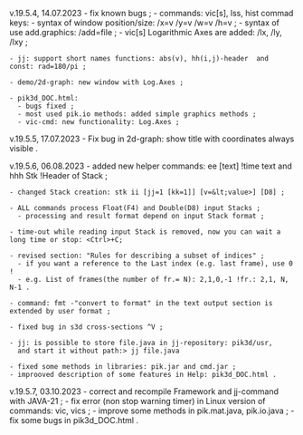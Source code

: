 v.19.5.4,  14.07.2023
    - fix known bugs ;
    - commands: vic[s], lss, hist  commad keys:
      - syntax of window position/size: /x=v /y=v /w=v /h=v ;
      - syntax of use add.graphics: /add=file ;
      - vic[s] Logarithmic Axes are added: /lx, /ly, /lxy ;

    - jj: support short names functions: abs(v), hh(i,j)-header  and const: rad=180/pi ;

    - demo/2d-graph: new window with Log.Axes ;

    - pik3d_DOC.html:
      - bugs fixed ;
      - most used pik.io methods: added simple graphics methods ;
      - vic-cmd: new functionality: Log.Axes ;

v.19.5.5,  17.07.2023
    - Fix bug in 2d-graph: show title with coordinates always visible .

v.19.5.6,  06.08.2023
    - added new helper commands:  ee [text] !time text  and  hhh Stk !Header of Stack ;

	- changed Stack creation: stk ii [jj=1 [kk=1]] [v=&lt;value>] [D8] ;

    - ALL commands process Float(F4) and Double(D8) input Stacks ;
      - processing and result format depend on input Stack format ;

    - time-out while reading input Stack is removed, now you can wait a long time or stop: <Ctrl>+C;

    - revised section: "Rules for describing a subset of indices" ;
      - if you want a reference to the Last index (e.g. last frame), use 0 !
      - e.g. List of frames(the number of fr.= N): 2,1,0,-1 !fr.: 2,1, N, N-1 .

    - command: fmt -"convert to format" in the text output section is extended by user format ;

    - fixed bug in s3d cross-sections ^V ;

    - jj: is possible to store file.java in jj-repository: pik3d/usr,
      and start it without path:> jj file.java 

    - fixed some methods in libraries: pik.jar and cmd.jar ;
    - improoved description of some features in Help: pik3d_DOC.html .

v.19.5.7,  03.10.2023
    - correct and recompile Framework and jj-command with JAVA-21 ;
	- fix error (non stop warning timer) in Linux version of commands: vic, vics ;
	- improve some methods in pik.mat.java, pik.io.java ;
	- fix some bugs in pik3d_DOC.html .
